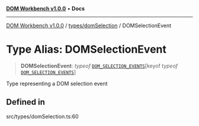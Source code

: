 [**DOM Workbench v1.0.0**](../../../README.md) • **Docs**

***

[DOM Workbench v1.0.0](../../../modules.md) / [types/domSelection](../README.md) / DOMSelectionEvent

# Type Alias: DOMSelectionEvent

> **DOMSelectionEvent**: *typeof* [`DOM_SELECTION_EVENTS`](../variables/DOM_SELECTION_EVENTS.md)\[keyof *typeof* [`DOM_SELECTION_EVENTS`](../variables/DOM_SELECTION_EVENTS.md)\]

Type representing a DOM selection event

## Defined in

src/types/domSelection.ts:60
